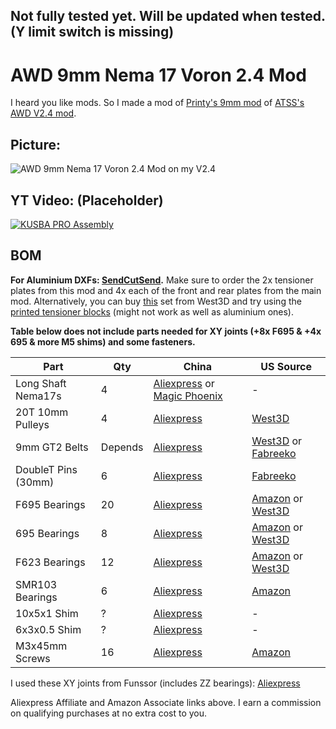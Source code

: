 ## Not fully tested yet. Will be updated when tested. (Y limit switch is missing)

# AWD 9mm Nema 17 Voron 2.4 Mod
I heard you like mods. So I made a mod of [Printy's 9mm mod]() of [ATSS's AWD V2.4 mod]().

## Picture:

![AWD 9mm Nema 17 Voron 2.4 Mod on my V2.4](.)

## YT Video: (Placeholder)

[![KUSBA PRO Assembly](https://img.youtube.com/vi/K55Uk8NYE5w/0.jpg)](.)

## BOM

**For Aluminium DXFs: [SendCutSend](https://sendcutsend.com/).** Make sure to order the 2x tensioner plates from this mod and 4x each of the front and rear plates from the main mod. Alternatively, you can buy [this](https://west3d.com/products/voron-v2-4-awd-mod-by-atinyshellscript-kit-by-west3d-nema17-and-nema14-4-motor?variant=44026091274452) set from West3D and try using the [printed tensioner blocks](https://github.com/xbst/v2.4_AWD/tree/main/UserMods/xbst_/9mm_Nema_17/STL/OPTIONAL-Tensioner-x2.stl) (might not work as well as aluminium ones).

**Table below does not include parts needed for XY joints (+8x F695 & +4x 695 & more M5 shims) and some fasteners.**

|Part               |Qty|China|US Source|
|-------------------|---|-----|---------|
|Long Shaft Nema17s |4  |[Aliexpress](https://s.click.aliexpress.com/e/_DmJ14C5) or [Magic Phoenix](https://magicphoenix.xyz/product/moons-ms17hd6p4200/)|-|
|20T 10mm Pulleys   |4  |[Aliexpress](https://s.click.aliexpress.com/e/_DEDj1Jn)|[West3D](https://west3d.com/products/pulleys-and-idlers-gt2-20t-gt2-16t?variant=41970925863124)|
|9mm GT2 Belts  |Depends|[Aliexpress](https://s.click.aliexpress.com/e/_DBHesYl)|[West3D](https://west3d.com/products/gates-gt2-open-belt-ll-2gt-9-9mm-wide-voron-v0-v1-v2-switchwire) or [Fabreeko](https://www.fabreeko.com/products/gates-gt2-open-belt-ll-2gt-6-9-12-reinforced?variant=42466462761215)|
|DoubleT Pins (30mm)|6  |[Aliexpress](https://s.click.aliexpress.com/e/_DloOKWp)|[Fabreeko](https://www.fabreeko.com/products/9mm-cnc-pins-washers-by-double-t-honeybadger?_pos=1&_sid=878b547bb&_ss=r&variant=44306673631487)|
|F695 Bearings      |20 |[Aliexpress](https://s.click.aliexpress.com/e/_DnqTqXF)|[Amazon](https://amzn.to/3SUwVGT) or [West3D](https://west3d.com/products/berserker-f695-2rs-abec9-grade-bearings-hybrid-ceramic-bearings-sf625c-2rs)|
|695 Bearings       |8  |[Aliexpress](https://s.click.aliexpress.com/e/_Dki64Av)|[Amazon](https://amzn.to/3wojx63) or [West3D](https://west3d.com/products/695-2rs-bearings-non-flanged)|
|F623 Bearings      |12 |[Aliexpress](https://s.click.aliexpress.com/e/_DlwHNjr)|[Amazon](https://amzn.to/49QJBVS) or [West3D](https://west3d.com/products/berserker-f623-2rs-abec9-grade-bearings-hybrid-ceramic-bearings-sf623c-2rs)|
|SMR103 Bearings    |6  |[Aliexpress](https://s.click.aliexpress.com/e/_DlnA6Rj)|[Amazon](https://amzn.to/3PlBjOf)|
|10x5x1 Shim        |?  |[Aliexpress](https://s.click.aliexpress.com/e/_Dmrs6wv)|-|
|6x3x0.5 Shim       |?  |[Aliexpress](https://s.click.aliexpress.com/e/_Dmrs6wv)|-|
|M3x45mm Screws     |16 |[Aliexpress](https://s.click.aliexpress.com/e/_DBwrZQ9)|[Amazon](https://amzn.to/3IjOWcs)|

I used these XY joints from Funssor (includes ZZ bearings): [Aliexpress](https://s.click.aliexpress.com/e/_DDTiurF)

Aliexpress Affiliate and Amazon Associate links above. I earn a commission on qualifying purchases at no extra cost to you.
